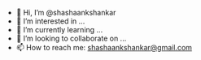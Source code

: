 - 👋 Hi, I’m @shashaankshankar
- 👀 I’m interested in ...
- 🌱 I’m currently learning ...
- 💞️ I’m looking to collaborate on ...
- 📫 How to reach me: shashaankshankar@gmail.com

<!---
shashaankshankar/shashaankshankar is a ✨ special ✨ repository because its `README.md` (this file) appears on your GitHub profile.
You can click the Preview link to take a look at your changes.
--->
